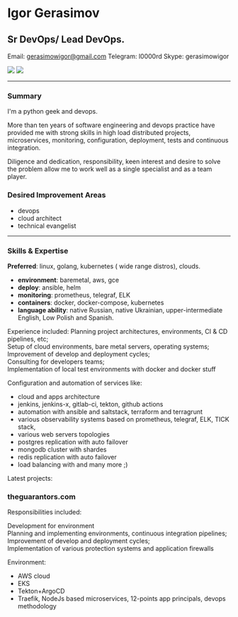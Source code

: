 # Igor Gerasimov

## Sr DevOps/ Lead DevOps.

Email:  gerasimowigor@gmail.com
Telegram:  l0000rd
Skype: gerasimowigor

[![](https://raw.github.com/github/media/master/octocats/blacktocat-32.png)](https://github.com/IgorGerasimov)
[![](https://cdn3.iconfinder.com/data/icons/socialnetworking/32/linkedin.png)](https://www.linkedin.com/in/igor-gerasimow-448b2337/?locale=en_US)

---
### Summary

I'm a python geek and devops.

More than ten years of software engineering and devops practice have provided me with strong skills in high load distributed projects, microservices, monitoring, configuration, deployment, tests and continuous integration.

Diligence and dedication, responsibility, keen interest and desire to solve the problem allow me to work well as a single specialist and as a team player.

### Desired Improvement Areas

- devops
- cloud architect
- technical evangelist

---
### Skills & Expertise

**Preferred**: linux, golang, kubernetes ( wide range distros), clouds.

- **environment**: baremetal, aws, gce
- **deploy**:    ansible, helm 
- **monitoring**:    prometheus, telegraf, ELK
- **containers**:    docker, docker-compose, kubernetes
- **language ability**:    native Russian, native Ukrainian, upper-intermediate English, Low Polish and Spanish.

Experience included:
Planning project architectures, environments, CI & CD pipelines, etc;  
Setup of cloud environments, bare metal servers, operating systems;  
Improvement of develop and deployment cycles;  
Consulting for developers teams;  
Implementation of local test environments with docker and docker stuff

Configuration and automation of services like:
- cloud and apps architecture
- jenkins, jenkins-x, gitlab-ci, tekton, github actions 
- automation with ansible and saltstack, terraform and terragrunt
- various observability systems based on prometheus, telegraf, ELK, TICK stack, 
- various web servers topologies
- postgres replication with auto failover
- mongodb cluster with shardes
- redis replication with auto failover
- load balancing with
and many more ;)

Latest projects:


### theguarantors.com 

Responsibilities included:

Development for environment  
Planning and implementing environments, continuous integration pipelines;  
Improvement of develop and deployment cycles;  
Implementation of various protection systems and application firewalls

Environment:
- AWS cloud
- EKS
- Tekton+ArgoCD
- Traefik, NodeJs based microservices, 12-points app principals, devops methodology
